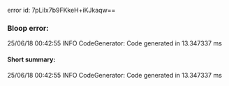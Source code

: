 error id: 7pLiIx7b9FKkeH+iKJkaqw==
### Bloop error:

25/06/18 00:42:55 INFO CodeGenerator: Code generated in 13.347337 ms
#### Short summary: 

25/06/18 00:42:55 INFO CodeGenerator: Code generated in 13.347337 ms